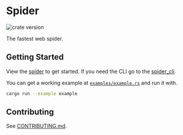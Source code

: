 # Spider

![crate version](https://img.shields.io/crates/v/spider.svg)

The fastest web spider.

## Getting Started

View the [spider](/spider/README.md) to get started. If you need the CLI go to the [spider_cli](/spider_cli/README.md).

You can get a working example at [`examples/example.rs`](./example.rs) and run it with.

```sh
cargo run --example example
```

## Contributing

See [CONTRIBUTING.md](CONTRIBUTING.md).

